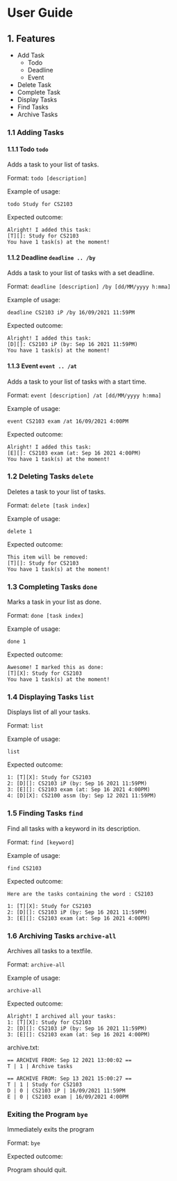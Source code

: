 # User Guide

## 1. Features 

* Add Task
  * Todo
  * Deadline
  * Event
* Delete Task
* Complete Task
* Display Tasks
* Find Tasks
* Archive Tasks

### 1.1 Adding Tasks

#### 1.1.1 Todo `todo`

Adds a task to your list of tasks.

Format:
`todo [description]`

Example of usage: 

`todo Study for CS2103`

Expected outcome:

```
Alright! I added this task:
[T][]: Study for CS2103
You have 1 task(s) at the moment!
```

#### 1.1.2 Deadline `deadline .. /by`

Adds a task to your list of tasks with a set deadline.

Format:
`deadline [description] /by [dd/MM/yyyy h:mma]`

Example of usage:

`deadline CS2103 iP /by 16/09/2021 11:59PM`

Expected outcome:

```
Alright! I added this task:
[D][]: CS2103 iP (by: Sep 16 2021 11:59PM)
You have 1 task(s) at the moment!
```

#### 1.1.3 Event `event .. /at`

Adds a task to your list of tasks with a start time.

Format:
`event [description] /at [dd/MM/yyyy h:mma]`

Example of usage:

`event CS2103 exam /at 16/09/2021 4:00PM`

Expected outcome:

```
Alright! I added this task:
[E][]: CS2103 exam (at: Sep 16 2021 4:00PM)
You have 1 task(s) at the moment!
```

### 1.2 Deleting Tasks `delete`

Deletes a task to your list of tasks.

Format:
`delete [task index]`

Example of usage:

`delete 1`

Expected outcome:

```
This item will be removed:
[T][]: Study for CS2103
You have 1 task(s) at the moment!
```

### 1.3 Completing Tasks `done`

Marks a task in your list as done.

Format:
`done [task index]`

Example of usage:

`done 1`

Expected outcome:

```
Awesome! I marked this as done:
[T][X]: Study for CS2103
You have 1 task(s) at the moment!
```

### 1.4 Displaying Tasks `list`

Displays list of all your tasks.

Format:
`list`

Example of usage:

`list`

Expected outcome:

```
1: [T][X]: Study for CS2103
2: [D][]: CS2103 iP (by: Sep 16 2021 11:59PM)
3: [E][]: CS2103 exam (at: Sep 16 2021 4:00PM)
4: [D][X]: CS2100 assm (by: Sep 12 2021 11:59PM)
```

### 1.5 Finding Tasks `find`

Find all tasks with a keyword in its description.

Format:
`find [keyword]`

Example of usage:

`find CS2103`

Expected outcome:

```
Here are the tasks containing the word : CS2103

1: [T][X]: Study for CS2103
2: [D][]: CS2103 iP (by: Sep 16 2021 11:59PM)
3: [E][]: CS2103 exam (at: Sep 16 2021 4:00PM)
```

### 1.6 Archiving Tasks `archive-all`

Archives all tasks to a textfile.

Format:
`archive-all`

Example of usage:

`archive-all`

Expected outcome:

```
Alright! I archived all your tasks:
1: [T][X]: Study for CS2103
2: [D][]: CS2103 iP (by: Sep 16 2021 11:59PM)
3: [E][]: CS2103 exam (at: Sep 16 2021 4:00PM)
```

archive.txt:
```
== ARCHIVE FROM: Sep 12 2021 13:00:02 ==
T | 1 | Archive tasks

== ARCHIVE FROM: Sep 13 2021 15:00:27 ==
T | 1 | Study for CS2103
D | 0 | CS2103 iP | 16/09/2021 11:59PM
E | 0 | CS2103 exam | 16/09/2021 4:00PM
```

### Exiting the Program `bye`

Immediately exits the program

Format:
`bye`

Expected outcome:

Program should quit.